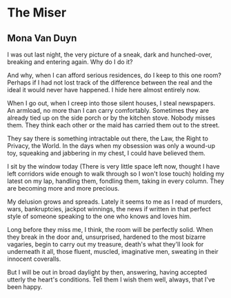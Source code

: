 # The Miser
## Mona Van Duyn
I was out last night,
the very picture of a sneak, dark and hunched-over,
breaking and entering again.
Why do I do it?

And why, when I can afford serious residences,
do I keep to this one room?
Perhaps if I had not lost track of the difference
between the real and the ideal
it would never have happened.
I hide here almost entirely now.

When I go out, when I creep into those silent houses,
I steal newspapers.
An armload, no more than I can carry comfortably.
Sometimes they are already tied up
on the side porch or by the kitchen stove.
Nobody misses them.
They think each other or the maid
has carried them out to the street.

They say there is something intractable out there,
the Law, the Right to Privacy,
the World.
In the days when my obsession was only a wound-up toy,
squeaking and jabbering in my chest,
I could have believed them.

I sit by the window today
(There is very little space left now,
thought I have left corridors wide enough to walk through
so I won't lose touch)
holding my latest on my lap,
handling them, fondling them, taking in every column.
They are becoming more and more precious.

My delusion grows and spreads.
Lately it seems to me
as I read of murders, wars, bankruptcies, jackpot winnings,
the news if written in that perfect style
of someone speaking to the one
who knows and loves him.

Long before they miss me, I think,
the room will be perfectly solid.
When they break in the door and, unsurprised,
hardened to the most bizarre vagaries,
begin to carry out my treasure,
death's what they'll look for underneath it all,
those fluent, muscled, imaginative men,
sweating in their innocent coveralls.

But I will be out in broad daylight by then,
answering,
having accepted utterly the heart's conditions.
Tell them I wish them well, always,
that I've been happy.